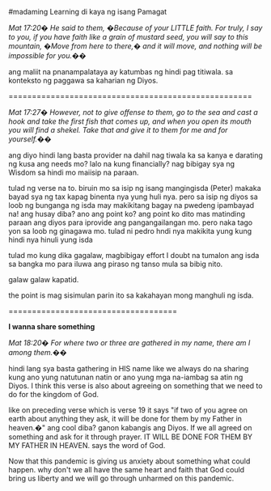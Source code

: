 #madaming Learning di kaya ng isang Pamagat


_Mat 17:20� He said to them, �Because of your LITTLE faith. For truly, I say to you, if you have faith like a grain of mustard seed, you will say to this mountain, �Move from here to there,� and it will move, and nothing will be impossible for you.��_

ang maliit na pnanampalataya ay katumbas ng hindi pag titiwala. sa konteksto ng paggawa sa kaharian ng Diyos.

====================================================

_Mat 17:27� However, not to give offense to them, go to the sea and cast a hook and take the first fish that comes up, and when you open its mouth you will find a shekel. Take that and give it to them for me and for yourself.��_

ang diyo hindi lang basta provider na dahil nag tiwala ka sa kanya e darating ng kusa ang needs mo? lalo na kung financially? nag bibigay sya ng Wisdom sa hindi mo maiisip na paraan.

tulad ng verse na to. biruin mo sa isip ng isang mangingisda (Peter) makaka bayad sya ng tax kapag binenta nya yung huli nya. pero sa isip ng diyos sa loob ng bunganga ng isda may makikitang bagay na pwedeng ipambayad na!
ang husay diba? ano ang point ko? ang point ko dito mas matinding paraan ang diyos para iprovide ang pangangailangan mo. pero naka tago yon sa loob ng ginagawa mo. tulad ni pedro hndi nya makikita yung kung hindi nya hinuli yung isda

tulad mo kung dika gagalaw, magbibigay effort I doubt na tumalon ang isda sa bangka mo para iluwa ang piraso ng tanso mula sa bibig nito.

galaw galaw kapatid.

the point is mag sisimulan parin ito sa kakahayan mong manghuli ng isda.

====================================

__I wanna share something__

_Mat 18:20� For where two or three are gathered in my name, there am I among them.��_

hindi lang sya basta gathering in HIS name like we always do na sharing kung ano yung natutunan natin or ano yung mga na-iambag sa atin ng Diyos. I think this verse is also about agreeing on something that we need to do for the kingdom of God.

like on preceding verse which is verse 19 it says "if two of you agree on earth about anything they ask, it will be done for them by my Father in heaven.�" ang cool diba? ganon kabangis ang Diyos. If we all agreed on something and ask for it through prayer. IT WILL BE DONE FOR THEM BY MY FATHER IN HEAVEN. says the word of God.

Now that this pandemic is giving us anxiety about something what could happen. why don't we all have the same heart and faith that God could bring us liberty and we will go through unharmed on this pandemic.
